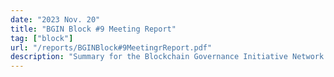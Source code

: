 ```yaml
---
date: "2023 Nov. 20"
title: "BGIN Block #9 Meeting Report"
tag: ["block"]
url: "/reports/BGINBlock#9MeetingrReport.pdf"
description: "Summary for the Blockchain Governance Initiative Network's (BGIN) nineth block meeting. The event took place virtually over the course of 4 days”."
---
```

